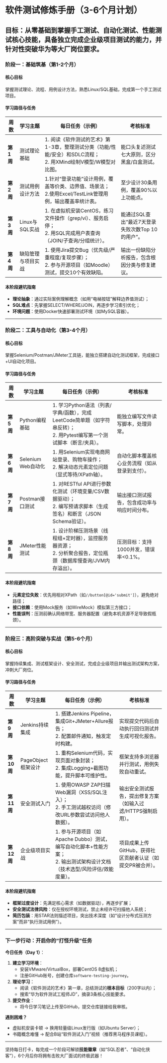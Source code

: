 # **软件测试修炼手册（3-6个月计划）**

**目标**：从零基础到掌握**手工测试、自动化测试、性能测试**核心技能，具备独立完成企业级项目测试的能力，并针对性突破华为等大厂岗位要求。
---

### **阶段一：基础筑基（第1-2个月）**
#### **核心目标**  
掌握测试理论、流程、用例设计方法，熟悉Linux/SQL基础，完成第一个手工测试项目。

#### **学习路径与任务**
| **周数**  | **学习主题**   | **每日任务（示例）** | **考核标准**  |
|-----------|----------------|----------------------|---------------|
| **第1周** | 测试理论基础      | 1. 阅读《软件测试的艺术》第1-3章，整理测试分类（功能/性能/安全）和SDLC流程；</br> 2. 用XMind绘制V模型/W模型对比图。  | 能口头复述测试七大原则，区分黑盒/白盒测试。|
| **第2周** | 测试用例设计方法        | 1.针对“登录功能”设计用例，覆盖等价类、边界值、场景法；<br>2.使用Excel/TestLink管理用例，输出覆盖率统计表。| 至少设计30条用例，覆盖90%以上功能点。|
| **第3周** | Linux与SQL实战        | 1. 在虚拟机安装CentOS，练习文件操作（grep/vi）、服务启停；<br>2. 用SQL完成用户表查询（JOIN/子查询/分组统计）。   | 能通过SQL查出“最近7天登录失败次数Top 10的用户”。         |
| **第4周** | 缺陷管理与项目实战      | 1. 使用Jira提交Bug（优先级/严重程度/复现步骤）；<br>2. 参与开源项目（如Moodle）测试，提交10个有效缺陷。          | 输出一份缺陷分析报告，包含根因分类与修复建议。              |

#### **本阶段避坑指南**  
- **理论抽象**：通过实际案例理解概念（如用“电梯按钮”解释边界值测试）；  
- **SQL难点**：先掌握SELECT/WHERE/JOIN，再逐步学习索引优化；  
- **环境问题**：使用Docker快速部署测试环境（如MySQL容器）。

---

### **阶段二：工具与自动化（第3-4个月）**
#### **核心目标**  
掌握Selenium/Postman/JMeter工具链，能独立搭建自动化测试框架，完成接口+UI自动化项目。

#### **学习路径与任务**
| **周数** | **学习主题**          | **每日任务（示例）**                                                                 | **考核标准**                              |
|----------|---------------------|-----------------------------------------------------------------------------------|-----------------------------------------|
| **第5周** | Python编程基础       | 1. 学习Python语法（列表/字典/函数），完成LeetCode简单题（如字符串反转）；<br>2. 用Pytest编写第一个测试脚本（断言/夹具）。 | 能独立编写文件读写脚本，处理异常。                     |
| **第6周** | Selenium Web自动化   | 1. 用Selenium实现电商网站登录、购物车操作；<br>2. 解决动态元素定位问题（显式等待/XPath轴）。                  | 自动化脚本覆盖核心业务流程（如从登录到支付）。              |
| **第7周** | Postman接口测试      | 1. 对RESTful API进行参数化测试（环境变量/CSV数据驱动）；<br>2. 编写预请求脚本（生成签名）和断言（JSON Schema验证）。   | 输出接口测试报告，包含成功率与响应时间分布。                |
| **第8周** | JMeter性能测试       | 1. 设计阶梯压测场景（线程组+定时器），监控服务器资源；<br>2. 分析聚合报告，定位瓶颈（数据库慢查询/JVM内存溢出）。      | 压测目标：支持1000并发，错误率<0.1%。                |

#### **本阶段避坑指南**  
- **元素定位失败**：优先用相对XPath（如`//button[@id='submit']`），避免绝对路径；  
- **接口依赖**：使用Mock服务（如WireMock）模拟第三方接口；  
- **性能误判**：压测前确认网络带宽、服务器配置（避免本机资源不足导致假瓶颈）。

---

### **阶段三：高阶突破与实战（第5-6个月）**
#### **核心目标**  
掌握持续集成、测试框架设计、安全测试，完成企业级项目并输出测试架构方案，冲刺大厂岗位。

#### **学习路径与任务**
| **周数** | **学习主题**          | **每日任务（示例）**                                                                 | **考核标准**                              |
|----------|---------------------|-----------------------------------------------------------------------------------|-----------------------------------------|
| **第9周** | Jenkins持续集成      | 1. 搭建Jenkins Pipeline，集成Git+JMeter+Allure报告；<br> 2. 配置邮件通知，触发定时构建。                     | 实现提交代码后自动执行回归测试并生成可视化报告。             |
| **第10周**| PageObject框架设计   | 1. 重构Selenium代码，实现页面对象封装；<br> 2. 集成Logging+截图功能，提升脚本可维护性。                              | 框架支持多浏览器并行测试，用例失败自动重试。                |
| **第11周**| 安全测试入门          | 1. 使用OWASP ZAP扫描Web漏洞（XSS/SQL注入）；<br> 2. 手工测试越权访问（修改URL参数尝试访问他人数据）。                   | 输出安全测试报告，提出修复方案（如输入过滤/HTTPS强制启用）。     |
| **第12周**| 企业级项目实战        | 1. 参与开源项目（如Apache Dubbo）测试，编写自动化脚本+性能方案；<br> 2. 输出测试架构设计文档（技术选型/风险评估/效能度量）。 | 项目成果上传GitHub，获得社区贡献者认证（如提交PR被合并）。      |

#### **本阶段避坑指南**  
- **框架过度设计**：先满足核心需求（如数据驱动），再逐步扩展；  
- **安全测试法律风险**：仅在授权环境测试，禁止未经许可扫描他人系统；  
- **简历包装**：用STAR法则描述项目，突出技术深度（如“设计分布式压测方案”而非“执行测试用例”）。

---

### **下一步行动：开启你的“打怪升级”任务**
**今日任务（Day 1）**：  
1. **建立学习环境**：  
   - 安装VMware/VirtualBox，部署CentOS 8虚拟机；  
   - 注册GitHub账号，创建仓库`software-testing-journey`。  
2. **理论学习**：  
   - 阅读《软件测试的艺术》第一章，总结测试的**根本目标**（200字以内）；  
   - 搜索“华为软件测试工程师JD”，摘录3条核心技能要求。  
3. **提交作业**：  
   - 将今日学习笔记上传至GitHub，提交仓库链接给我审核。  

**遇到困难？**  
- 虚拟机安装卡顿 → 换用轻量级Linux发行版（如Ubuntu Server）；  
- 书籍概念难懂 → 配合B站“软件测试入门”视频（推荐黑马程序员课程）。  

---

坚持每日打卡，每完成一个阶段可解锁**技能徽章**（如“SQL忍者”、“自动化侠客”），6个月后你将拥有击败大厂面试的终极武器！